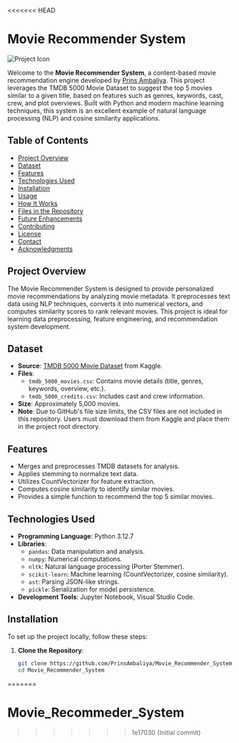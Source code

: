 <<<<<<< HEAD
# Movie Recommender System

![Project Icon](./icon.png)

Welcome to the **Movie Recommender System**, a content-based movie recommendation engine developed by [Prins Ambaliya](https://github.com/PrinsAmbaliya). This project leverages the TMDB 5000 Movie Dataset to suggest the top 5 movies similar to a given title, based on features such as genres, keywords, cast, crew, and plot overviews. Built with Python and modern machine learning techniques, this system is an excellent example of natural language processing (NLP) and cosine similarity applications.

## Table of Contents
- [Project Overview](#project-overview)
- [Dataset](#dataset)
- [Features](#features)
- [Technologies Used](#technologies-used)
- [Installation](#installation)
- [Usage](#usage)
- [How It Works](#how-it-works)
- [Files in the Repository](#files-in-the-repository)
- [Future Enhancements](#future-enhancements)
- [Contributing](#contributing)
- [License](#license)
- [Contact](#contact)
- [Acknowledgments](#acknowledgments)

## Project Overview
The Movie Recommender System is designed to provide personalized movie recommendations by analyzing movie metadata. It preprocesses text data using NLP techniques, converts it into numerical vectors, and computes similarity scores to rank relevant movies. This project is ideal for learning data preprocessing, feature engineering, and recommendation system development.

## Dataset
- **Source**: [TMDB 5000 Movie Dataset](https://www.kaggle.com/datasets/tmdb/tmdb-movie-metadata) from Kaggle.
- **Files**:
  - `tmdb_5000_movies.csv`: Contains movie details (title, genres, keywords, overview, etc.).
  - `tmdb_5000_credits.csv`: Includes cast and crew information.
- **Size**: Approximately 5,000 movies.
- **Note**: Due to GitHub's file size limits, the CSV files are not included in this repository. Users must download them from Kaggle and place them in the project root directory.

## Features
- Merges and preprocesses TMDB datasets for analysis.
- Applies stemming to normalize text data.
- Utilizes CountVectorizer for feature extraction.
- Computes cosine similarity to identify similar movies.
- Provides a simple function to recommend the top 5 similar movies.

## Technologies Used
- **Programming Language**: Python 3.12.7
- **Libraries**:
  - `pandas`: Data manipulation and analysis.
  - `numpy`: Numerical computations.
  - `nltk`: Natural language processing (Porter Stemmer).
  - `scikit-learn`: Machine learning (CountVectorizer, cosine similarity).
  - `ast`: Parsing JSON-like strings.
  - `pickle`: Serialization for model persistence.
- **Development Tools**: Jupyter Notebook, Visual Studio Code.

## Installation
To set up the project locally, follow these steps:

1. **Clone the Repository**:
   ```bash
   git clone https://github.com/PrinsAmbaliya/Movie_Recommender_System.git
   cd Movie_Recommender_System
=======
# Movie_Recommeder_System
>>>>>>> 1e17030 (Initial commit)
